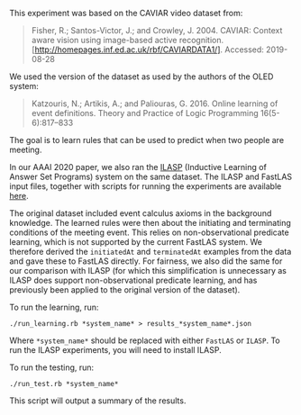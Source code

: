 This experiment was based on the CAVIAR video dataset from:

> Fisher, R.; Santos-Victor, J.; and Crowley, J. 2004. CAVIAR: Context
> aware vision using image-based active recognition.
> [http://homepages.inf.ed.ac.uk/rbf/CAVIARDATA1/]. Accessed: 2019-08-28

We used the version of the dataset as used by the authors of the
OLED system:

> Katzouris, N.; Artikis, A.; and Paliouras, G. 2016. Online learning of
> event definitions. Theory and Practice of Logic Programming
> 16(5-6):817–833

The goal is to learn rules that can be used to predict when two people are meeting.

In our AAAI 2020 paper, we also ran the [ILASP](http://www.ilasp.com/)
(Inductive Learning of Answer Set Programs) system on the same dataset.
The ILASP and FastLAS input files, together with scripts for running the
experiments are available
[here](https://github.com/spike-imperial/FastLAS/tree/master/data/CAVIAR).

The original dataset included event calculus axioms in the background
knowledge. The learned rules were then about the initiating and
terminating conditions of the meeting event. This relies on
non-observational predicate learning, which is not supported by the
current FastLAS system. We therefore derived the `initiatedAt` and
`terminatedAt` examples from the data and gave these to FastLAS
directly. For fairness, we also did the same for our comparison with
ILASP (for which this simplification is unnecessary as ILASP does
support non-observational predicate learning, and has previously been
applied to the original version of the dataset).



To run the learning, run:

```
./run_learning.rb *system_name* > results_*system_name*.json
```

Where `*system_name*` should be replaced with either `FastLAS` or
`ILASP`. To run the ILASP experiments, you will need to install ILASP.

To run the testing, run:

```
./run_test.rb *system_name*
```

This script will output a summary of the results.
